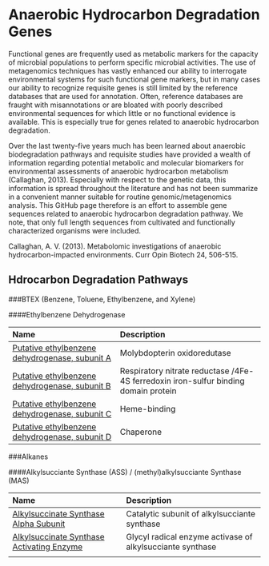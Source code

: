 # Anaerobic Hydrocarbon Degradation Genes


Functional genes are frequently used as metabolic markers for the capacity of microbial populations to perform specific microbial activities. The use of metagenomics techniques has vastly enhanced our ability to interrogate environmental systems for such functional gene markers, but in many cases our ability to recognize requisite genes is still limited by the reference databases that are used for annotation.  Often, reference databases are fraught with misannotations or are bloated with poorly described environmental sequences for which little or no functional evidence is available. This is especially true for genes related to anaerobic hydrocarbon degradation.  

Over the last twenty-five years much has been learned about anaerobic biodegradation pathways and requisite studies have provided a wealth of information regarding potential metabolic and molecular biomarkers for environmental assessments of anaerobic hydrocarbon metabolism (Callaghan, 2013). Especially with respect to the genetic data, this information is spread throughout the literature and has not been summarize in a convenient manner suitable for routine genomic/metagenomics analysis. 
This GitHub page therefore is an effort to assemble gene sequences related to anaerobic hydrocarbon degradation pathway. We note, that only full length sequences from cultivated and functionally characterized organisms were included.  

Callaghan, A. V. (2013). Metabolomic investigations of anaerobic hydrocarbon-impacted environments. Curr Opin Biotech 24, 506-515.

## Hdrocarbon Degradation Pathways

###BTEX (Benzene, Toluene, Ethylbenzene, and Xylene) 

####Ethylbenzene Dehydrogenase

 Name | Description |
 :--- | :---------- |
| [Putative ethylbenzene dehydrogenase, subunit A ]() | Molybdopterin oxidoredutase |
| [Putative ethylbenzene dehydrogenase, subunit B ]() | Respiratory nitrate reductase /4Fe-4S ferredoxin iron-sulfur binding domain protein |
| [Putative ethylbenzene dehydrogenase, subunit C ]() | Heme-binding |
| [Putative ethylbenzene dehydrogenase, subunit D ]() | Chaperone |

###Alkanes

####Alkylsucciante Synthase (ASS) / (methyl)alkylsucciante Synthase (MAS)

 Name | Description |
 :--- | :---------- |
| [Alkylsuccinate Synthase Alpha Subunit](assA.md) | Catalytic subunit of alkylsucciante synthase  |
| [Alkylsuccinate Synthase Activating Enzyme](assD.md) | Glycyl radical enzyme activase of alkylsucciante synthase|
| []() |  |
